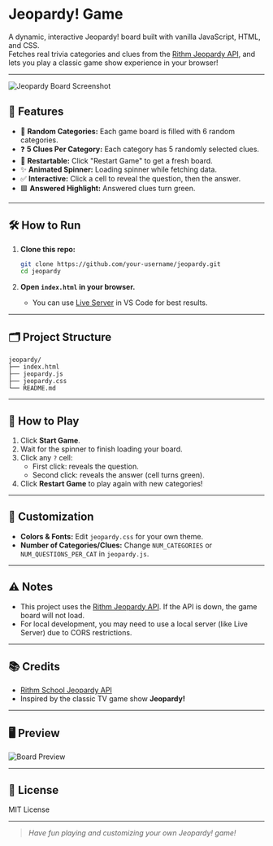 # Jeopardy! Game

A dynamic, interactive Jeopardy! board built with vanilla JavaScript, HTML, and CSS.  
Fetches real trivia categories and clues from the [Rithm Jeopardy API](https://rithm-jeopardy.herokuapp.com/), and lets you play a classic game show experience in your browser!

---

![Jeopardy Board Screenshot](<img width="1616" height="788" alt="image" src="https://github.com/user-attachments/assets/79ac128a-f56d-49f3-91f3-e1303bf44a4f" />)


## 🚀 Features

- 🎲 **Random Categories:** Each game board is filled with 6 random categories.
- ❓ **5 Clues Per Category:** Each category has 5 randomly selected clues.
- 🔄 **Restartable:** Click "Restart Game" to get a fresh board.
- ✨ **Animated Spinner:** Loading spinner while fetching data.
- ✅ **Interactive:** Click a cell to reveal the question, then the answer.
- 🟩 **Answered Highlight:** Answered clues turn green.

---

## 🛠️ How to Run

1. **Clone this repo:**

   ```sh
   git clone https://github.com/your-username/jeopardy.git
   cd jeopardy
   ```

2. **Open `index.html` in your browser.**
   - You can use [Live Server](https://marketplace.visualstudio.com/items?itemName=ritwickdey.LiveServer) in VS Code for best results.

---

## 🗂️ Project Structure

```
jeopardy/
├── index.html
├── jeopardy.js
├── jeopardy.css
└── README.md
```

---

## 📝 How to Play

1. Click **Start Game**.
2. Wait for the spinner to finish loading your board.
3. Click any `?` cell:
   - First click: reveals the question.
   - Second click: reveals the answer (cell turns green).
4. Click **Restart Game** to play again with new categories!

---

## 🎨 Customization

- **Colors & Fonts:** Edit `jeopardy.css` for your own theme.
- **Number of Categories/Clues:** Change `NUM_CATEGORIES` or `NUM_QUESTIONS_PER_CAT` in `jeopardy.js`.

---

## ⚠️ Notes

- This project uses the [Rithm Jeopardy API](https://rithm-jeopardy.herokuapp.com/). If the API is down, the game board will not load.
- For local development, you may need to use a local server (like Live Server) due to CORS restrictions.

---

## 📚 Credits

- [Rithm School Jeopardy API](https://rithm-jeopardy.herokuapp.com/)
- Inspired by the classic TV game show **Jeopardy!**

---

## 🖥️ Preview

![Board Preview](https://user-images.githubusercontent.com/your-preview.png)

---

## 📄 License

MIT License

---

> _Have fun playing and customizing your own Jeopardy! game!_
